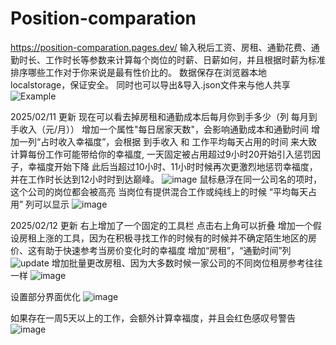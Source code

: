 # Position-comparation
https://position-comparation.pages.dev/
输入税后工资、房租、通勤花费、通勤时长、工作时长等参数来计算每个岗位的时薪、日薪如何，并且根据时薪为标准排序哪些工作对于你来说是最有性价比的。
数据保存在浏览器本地localstorage，保证安全。
同时也可以导出&导入.json文件来与他人共享
![Example](https://github.com/user-attachments/assets/b04c50f5-d76e-493c-9664-d392de103e85)

2025/02/11 更新
现在可以看去掉房租和通勤成本后每月你到手多少（列 每月到手收入（元/月））
增加一个属性"每日居家天数"，会影响通勤成本和通勤时间
增加一列“占时收入幸福度”，会根据 到手收入 和 工作平均每天占用的时间 来大致计算每份工作可能带给你的幸福度,
一天固定被占用超过9小时20开始引入惩罚因子，幸福度开始下降
此后当超过10小时、11小时时候再次更激烈地惩罚幸福度，并在工作时长达到12小时时到达巅峰。
![image](https://github.com/user-attachments/assets/818aa4ec-d987-4024-83be-685eb0d7b159)
鼠标悬浮在同一公司名的项时，这个公司的岗位都会被高亮
当岗位有提供混合工作或纯线上的时候 “平均每天占用” 列可以显示
![image](https://github.com/user-attachments/assets/38f54069-c664-453d-9843-602a3c5c8dd2)

2025/02/12 更新
右上增加了一个固定的工具栏 点击右上角可以折叠
增加一个假设房租上涨的工具，因为在积极寻找工作的时候有的时候并不确定陌生地区的房价、这有助于快速参考当房价变化时的幸福度
增加“房租”，“通勤时间”列
![update](https://github.com/user-attachments/assets/28321495-abb4-4d93-8946-b8e75e900bb1)
增加批量更改房租、因为大多数时候一家公司的不同岗位租房参考往往一样
![image](https://github.com/user-attachments/assets/8d87b4b3-e1b4-4b7d-8301-b0b38809429b)

设置部分界面优化
![image](https://github.com/user-attachments/assets/022dec49-1e54-4110-a702-0bfbe5ced810)

如果存在一周5天以上的工作，会额外计算幸福度，并且会红色感叹号警告
![image](https://github.com/user-attachments/assets/e38f6138-b457-4af4-a465-82f8c06c8fbf)
